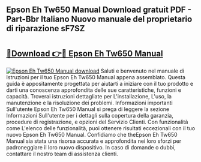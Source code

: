 ## Epson Eh Tw650 Manual Download gratuit PDF - Part-Bbr Italiano Nuovo manuale del proprietario di riparazione sF7SZ

# <h2><a href="http://dfb4vl.blite.top/?on=Epson+Eh+Tw650+Manual">🔗Download 👉🔴 Epson Eh Tw650 Manual</a></h2>

[![Epson Eh Tw650 Manual download](https://i.imgur.com/lujVjoI.png)](http://dfb4vl.blite.top/?on=Epson+Eh+Tw650+Manual)
Saluti e benvenuto nel manuale di Istruzioni per il tuo Epson Eh Tw650 Manual appena assemblato. Questa guida è appositamente progettata per aiutarti a iniziare con il tuo prodotto e darti una conoscenza approfondita delle sue caratteristiche, funzioni e capacità. Troverai istruzioni dettagliate per L'installazione, L'uso, la manutenzione e la risoluzione dei problemi. Informazioni importanti Sull'utente Epson Eh Tw650 Manual si prega di leggere la sezione Informazioni Sull'utente per i dettagli sulla copertura della garanzia, procedure di registrazione, e opzioni del Servizio Clienti. Con funzionalità come L'elenco delle funzionalità, puoi ottenere risultati eccezionali con il tuo nuovo Epson Eh Tw650 Manual. Confidiamo che theEpson Eh Tw650 Manual sia stata una risorsa accurata e approfondita nei loro sforzi per padroneggiare il loro nuovo dispositivo. In caso di domande o dubbi, contattare il nostro team di assistenza clienti.
